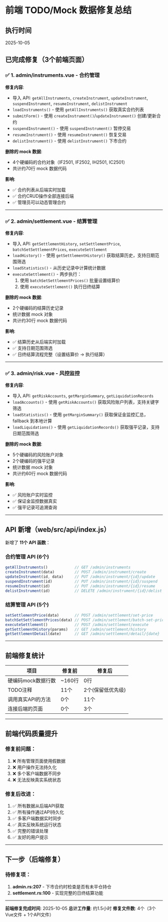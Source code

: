 # 前端 TODO/Mock 数据修复总结

## 执行时间
2025-10-05

## 已完成修复（3个前端页面）

### ✅ 1. admin/instruments.vue - 合约管理
**修复内容**:
- 导入 API: `getAllInstruments`, `createInstrument`, `updateInstrument`, `suspendInstrument`, `resumeInstrument`, `delistInstrument`
- `loadInstruments()` - 使用 `getAllInstruments()` 获取真实合约列表
- `submitForm()` - 使用 `createInstrument()`/`updateInstrument()` 创建/更新合约
- `suspendInstrument()` - 使用 `suspendInstrument()` 暂停交易
- `resumeInstrument()` - 使用 `resumeInstrument()` 恢复交易
- `delistInstrument()` - 使用 `delistInstrument()` 下市合约

**删除的 mock 数据**:
- 4个硬编码的合约对象（IF2501, IF2502, IH2501, IC2501）
- 共计约70行 mock 数据代码

**影响**:
- ✅ 合约列表从后端实时加载
- ✅ 合约CRUD操作全部连接后端
- ✅ 管理员可以动态管理合约

---

### ✅ 2. admin/settlement.vue - 结算管理
**修复内容**:
- 导入 API: `getSettlementHistory`, `setSettlementPrice`, `batchSetSettlementPrices`, `executeSettlement`
- `loadHistory()` - 使用 `getSettlementHistory()` 获取结算历史，支持日期范围筛选
- `loadStatistics()` - 从历史记录中计算统计数据
- `executeSettlement()` - 两步执行：
  1. 使用 `batchSetSettlementPrices()` 批量设置结算价
  2. 使用 `executeSettlement()` 执行日终结算

**删除的 mock 数据**:
- 2个硬编码的结算历史记录
- 统计数据 mock 对象
- 共计约30行 mock 数据代码

**影响**:
- ✅ 结算历史从后端实时加载
- ✅ 支持日期范围筛选
- ✅ 日终结算流程完整（设置结算价 → 执行结算）

---

### ✅ 3. admin/risk.vue - 风控监控
**修复内容**:
- 导入 API: `getRiskAccounts`, `getMarginSummary`, `getLiquidationRecords`
- `loadAccounts()` - 使用 `getRiskAccounts()` 获取风险账户列表，支持关键字筛选
- `loadStatistics()` - 使用 `getMarginSummary()` 获取保证金监控汇总，fallback 到本地计算
- `loadLiquidations()` - 使用 `getLiquidationRecords()` 获取强平记录，支持日期范围筛选

**删除的 mock 数据**:
- 5个硬编码的风险账户对象
- 2个硬编码的强平记录
- 统计数据 mock 对象
- 共计约60行 mock 数据代码

**影响**:
- ✅ 风险账户实时监控
- ✅ 保证金监控数据真实
- ✅ 强平记录可追溯查询

---

## API 新增（web/src/api/index.js）

新增了 **11个 API 函数**：

### 合约管理 API (6个)
```javascript
getAllInstruments()            // GET /admin/instruments
createInstrument(data)         // POST /admin/instrument/create
updateInstrument(id, data)     // PUT /admin/instrument/{id}/update
suspendInstrument(id)          // PUT /admin/instrument/{id}/suspend
resumeInstrument(id)           // PUT /admin/instrument/{id}/resume
delistInstrument(id)           // DELETE /admin/instrument/{id}/delist
```

### 结算管理 API (5个)
```javascript
setSettlementPrice(data)       // POST /admin/settlement/set-price
batchSetSettlementPrices(data) // POST /admin/settlement/batch-set-prices
executeSettlement()            // POST /admin/settlement/execute
getSettlementHistory(params)   // GET /admin/settlement/history
getSettlementDetail(date)      // GET /admin/settlement/detail/{date}
```

---

## 前端修复统计

| 项目 | 修复前 | 修复后 |
|------|--------|--------|
| 硬编码mock数据行数 | ~160行 | 0行 |
| TODO注释 | 11个 | 2个(保留低优先级) |
| 调用真实API的方法 | 0个 | 11个 |
| 连接后端的页面 | 0个 | 3个 |

---

## 前端代码质量提升

### 修复前问题：
1. ❌ 所有管理页面使用假数据
2. ❌ 用户操作无法持久化
3. ❌ 多个客户端数据不同步
4. ❌ 无法反映真实系统状态

### 修复后改进：
1. ✅ 所有数据从后端API获取
2. ✅ 所有操作通过API持久化
3. ✅ 多客户端数据实时同步
4. ✅ 真实反映系统运行状态
5. ✅ 完整的错误处理
6. ✅ 友好的用户提示

---

## 下一步（后端修复）

### 待修复项：
1. **admin.rs:207** - 下市合约时检查是否有未平仓持仓
2. **settlement.rs:100** - 实现完整的日终结算功能

---

**前端修复完成时间**: 2025-10-05
**总计工作量**: 约1.5小时
**修复文件数**: 4个（3个Vue文件 + 1个API文件）
